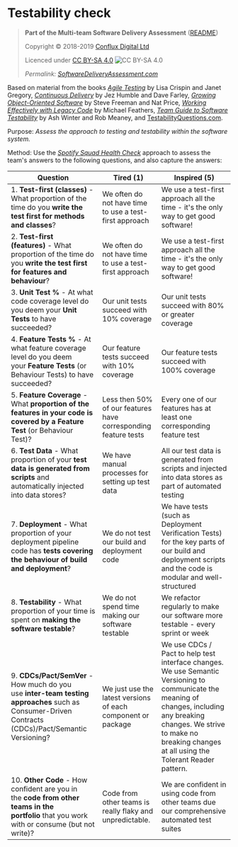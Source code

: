 # Testability check

> **Part of the Multi-team Software Delivery Assessment** ([README](README.md))
> 
> Copyright © 2018-2019 [Conflux Digital Ltd](https://confluxdigital.net/)
> 
> Licenced under [CC BY-SA 4.0](https://creativecommons.org/licenses/by-sa/4.0/) ![CC BY-SA 4.0](https://licensebuttons.net/l/by-sa/3.0/88x31.png)
>
> _Permalink: [SoftwareDeliveryAssessment.com](http://SoftwareDeliveryAssessment.com/)_ 

Based on material from the books [_Agile Testing_](https://wordery.com/agile-testing-lisa-crispin-9780321534460) by Lisa Crispin and Janet Gregory, [_Continuous Delivery_](https://www.amazon.com/Continuous-Delivery-Deployment-Automation-Addison-Wesley/dp/0321601912) by Jez Humble and Dave Farley, [_Growing Object-Oriented Software_](https://wordery.com/growing-object-oriented-software-guided-by-tests-steve-freeman-9780321503626) by Steve Freeman and Nat Price, [_Working Effectively with Legacy Code_](https://www.amazon.co.uk/Working-Effectively-Legacy-Michael-Feathers/dp/0131177052) by Michael Feathers, [_Team Guide to Software Testability_](http://testabilitybook.com/) by Ash Winter and Rob Meaney, and [TestabilityQuestions.com](http://TestabilityQuestions.com/).

Purpose: *Assess the approach to testing and testability within the software system.* 

Method: Use the [*Spotify Squad Health Check*](https://labs.spotify.com/2014/09/16/squad-health-check-model/) approach to assess the team's answers to the following questions, and also capture the answers:

| **Question**                                                                                                                                                                           | **Tired (1)**                                                                    | **Inspired (5)**                                                                                                                                                                                                                     |
| -------------------------------------------------------------------------------------------------------------------------------------------------------------------------------------- | -------------------------------------------------------------------------------- | ------------------------------------------------------------------------------------------------------------------------------------------------------------------------------------------------------------------------------------ |
| 1\. **Test-first (classes)** - What proportion of the time do you **write the test first for methods and classes**?                                                                    | We often do not have time to use a test-first approach                           | We use a test-first approach all the time - it's the only way to get good software\!                                                                                                                                                 |
| 2\. **Test-first (features)** - What proportion of the time do you **write the test first for features and behaviour**?                                                                | We often do not have time to use a test-first approach                           | We use a test-first approach all the time - it's the only way to get good software\!                                                                                                                                                 |
| 3\. **Unit Test %** - At what code coverage level do you deem your **Unit Tests** to have succeeded?                                                                                   | Our unit tests succeed with 10% coverage                                         | Our unit tests succeed with 80% or greater coverage                                                                                                                                                                                  |
| 4\. **Feature Tests %** - At what feature coverage level do you deem your **Feature Tests** (or Behaviour Tests) to have succeeded?                                                    | Our feature tests succeed with 10% coverage                                      | Our feature tests succeed with 100% coverage                                                                                                                                                                                         |
| 5\. **Feature Coverage** - What **proportion of the features in your code is covered by a Feature Test** (or Behaviour Test)?                                                          | Less then 50% of our features have corresponding feature tests                   | Every one of our features has at least one corresponding feature test                                                                                                                                                                |
| 6\. **Test Data** - What proportion of your **test data is generated from scripts** and automatically injected into data stores?                                                       | We have manual processes for setting up test data                                | All our test data is generated from scripts and injected into data stores as part of automated testing                                                                                                                               |
| 7\. **Deployment** - What proportion of your deployment pipeline code has **tests covering the behaviour of build and deployment**?                                                    | We do not test our build and deployment code                                     | We have tests (such as Deployment Verification Tests) for the key parts of our build and deployment scripts and the code is modular and well-structured                                                                              |
| 8\. **Testability** - What proportion of your time is spent on **making the software testable**?                                                                                       | We do not spend time making our software testable                                | We refactor regularly to make our software more testable - every sprint or week                                                                                                                                                      |
| 9\. **CDCs/Pact/SemVer** - How much do you use **inter-team testing approaches** such as Consumer-Driven Contracts (CDCs)/Pact/Semantic Versioning?                                    | We just use the latest versions of each component or package                     | We use CDCs / Pact to help test interface changes. We use Semantic Versioning to communicate the meaning of changes, including any breaking changes. We strive to make no breaking changes at all using the Tolerant Reader pattern. |
| 10\. **Other Code** - How confident are you in the **code from other teams in the portfolio** that you work with or consume (but not write)?                                           | Code from other teams is really flaky and unpredictable.                         | We are confident in using code from other teams due our comprehensive automated test suites                                                                                                                                          |
